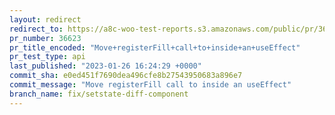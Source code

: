 ```yaml
---
layout: redirect
redirect_to: https://a8c-woo-test-reports.s3.amazonaws.com/public/pr/36623/api/index.html
pr_number: 36623
pr_title_encoded: "Move+registerFill+call+to+inside+an+useEffect"
pr_test_type: api
last_published: "2023-01-26 16:24:29 +0000"
commit_sha: e0ed451f7690dea496cfe8b27543950683a896e7
commit_message: "Move registerFill call to inside an useEffect"
branch_name: fix/setstate-diff-component
---
```

